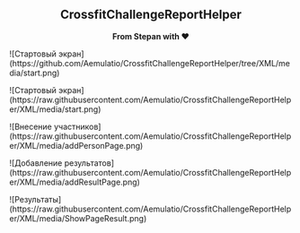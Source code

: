 <div align="center">    
    <h2>CrossfitChallengeReportHelper</h2>
    <p align="center">
        <p><b>From Stepan with ♥</b></p>
    </p>
</div>


<div>
    ![Стартовый экран](https://github.com/Aemulatio/CrossfitChallengeReportHelper/tree/XML/media/start.png)
    <p>
    ![Стартовый экран](https://raw.githubusercontent.com/Aemulatio/CrossfitChallengeReportHelper/XML/media/start.png)
    </p>
    <p>
    ![Внесение участников](https://raw.githubusercontent.com/Aemulatio/CrossfitChallengeReportHelper/XML/media/addPersonPage.png)
    </p>
    <p>
    ![Добавление результатов](https://raw.githubusercontent.com/Aemulatio/CrossfitChallengeReportHelper/XML/media/addResultPage.png)
    </p>
    <p>
    ![Результаты](https://raw.githubusercontent.com/Aemulatio/CrossfitChallengeReportHelper/XML/media/ShowPageResult.png)
    </p>
</div>





